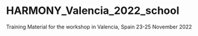 # HARMONY_Valencia_2022_school
Training Material for the workshop in Valencia, Spain 23-25 November 2022
